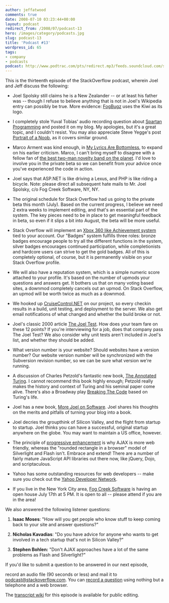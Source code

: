 ```yaml
---
author: jeffatwood
comments: true
date: 2008-07-10 03:23:44+00:00
layout: podcast
redirect_from: /2008/07/podcast-13
hero: /images/category/podcasts.jpg
slug: podcast-13
title: 'Podcast #13'
wordpress_id: 65
tags:
- company
- podcasts
podcast: http://www.podtrac.com/pts/redirect.mp3/feeds.soundcloud.com/stream/14378395-stack-exchange-stack-overflow-podcast-64.mp3
---
```



This is the thirteenth episode of the StackOverflow podcast, wherein Joel and Jeff discuss the following:






  * Joel Spolsky still claims he is a New Zealander -- or at least his father was -- though I refuse to believe anything that is not in Joel's Wikipedia entry can possibly be true. More evidence: [FogBugz](http://www.fogcreek.com/FogBUGZ/) uses the Kiwi as its logo.


  * I completely stole Yuval Tobias' audio recording question about [Spartan Programming](http://www.codinghorror.com/blog/archives/001148.html) and posted it on my blog. My apologies, but it's a great topic, and I couldn't resist. You may also appreciate Steve Yegge's post [Portrait of a Noob](http://steve-yegge.blogspot.com/2008/02/portrait-of-n00b.html), as it covers similar ground.  



  * Marco Arment was kind enough, in [My Lyrics Are Bottomless](http://tumblelog.marco.org/41323518/my-lyrics-are-bottomless), to expand on his earlier criticism. Marco, I can't bring myself to disagree with a fellow fan of [the best two-man novelty band on the planet](http://en.wikipedia.org/wiki/Flight_of_the_Conchords). I'd love to involve you in the private beta so we can benefit from your advice once you've experienced the code in action.  



  * Joel says that ASP.NET is like driving a Lexus, and PHP is like riding a bicycle. Note: please direct all subsequent hate mails to Mr. Joel Spolsky, c/o Fog Creek Software, NY, NY.  



  * The original schedule for Stack Overflow had us going to the private beta this month (July). Based on the current progress, I believe we need 2 extra weeks to implement editing, and that's an essential part of the system. The key pieces need to be in place to get meaningful feedback in beta, so even if it slips a bit into August, the beta will be more useful. 


  * Stack Overflow will implement an [Xbox 360 like Achievement system](http://www.xbox360achievements.org/index.php) tied to your account. Our "Badges" system fulfills three roles: bronze badges encourage people to try all the different functions in the system, silver badges encourages continued participation, while completionists and hardcore users can strive to get the gold badges. All of this is completely optional, of course, but it is permanently visible on your Stack Overflow profile.  



  * We will also have a reputation system, which is a simple numeric score attached to your profile. It's based on the number of upmods your questions and answers get. It bothers us that on many voting based sites, a downmod completely cancels out an upmod. On Stack Overflow, an upmod will be worth twice as much as a downmod.


  * We hooked up [CruiseControl.NET](http://confluence.public.thoughtworks.org/display/CCNET/Welcome+to+CruiseControl.NET) on our project, so every checkin results in a build, unit testing, and deployment to the server. We also get email notifications of what changed and whether the build broke or not.


  * Joel's classic 2000 article [The Joel Test](http://www.joelonsoftware.com/articles/fog0000000043.html). How does your team fare on these 12 points? If you're interviewing for a job, does that company pass The Joel Test? We also consider why unit tests aren't included in Joel's list, and whether they should be added.


  * What version number is your website? Should websites have a version number? Our website version number will be synchronized with the Subversion revision number, so we can be sure what version we're running.


  * A discussion of Charles Petzold's fantastic new book, [The Annotated Turing](http://www.codinghorror.com/blog/archives/001143.html). I cannot recommend this book highly enough; Petzold really makes the history and context of Turing and his seminal paper come alive. There's also a Broadway play [Breaking The Code](http://www.turing.org.uk/turing/scrapbook/btc.html) based on Turing's life.


  * Joel has a new book, [More Joel on Software](http://www.amazon.com/dp/1430209879/?tag=codinghorror-20). Joel shares his thoughts on the merits and pitfalls of turning your blog into a book.


  * Joel decries the groupthink of Silicon Valley, and the flight from startup to startup. Joel thinks you can have a successful, original startup anywhere on the globe. You may want to maintain a US office, however.


  * The principle of [progressive enhancement](http://en.wikipedia.org/wiki/Progressive_Enhancement) is why AJAX is more web friendly, whereas the "rounded rectangle in a browser" model of Silverlight and Flash isn't. Embrace and extend! There are a number of fairly mature JavaScript API libraries out there now, like jQuery, Dojo, and scriptaculous.  



  * Yahoo has some outstanding resources for web developers -- make sure you check out the [Yahoo Developer Network](http://developer.yahoo.com/).


  * If you live in the New York City area, [Fog Creek Software](http://www.fogcreek.com/) is having an open house July 17th at 5 PM. It is open to all -- please attend if you are in the area!



We also answered the following listener questions:






  1. **Isaac Moses**: "How will you get people who know stuff to keep coming back to your site and answer questions?"



  2. **Nicholas Kavadias**: "Do you have advice for anyone who wants to get involved in a tech startup that's not in Silicon Valley?"


  3. **Stephen Bohlen:** "Don't AJAX approaches have a lot of the same problems as Flash and Silverlight?"





If you'd like to submit a question to be answered in our next episode,  

record an audio file (90 seconds or less) and mail it to [podcast@stackoverflow.com](mailto:podcast@stackoverflow.com). You can [record a question](http://blog.stackoverflow.com/index.php/2008/05/recording-podcast-questions-using-your-telephone/) using nothing but a telephone and a web browser.





The [transcript wiki](https://stackoverflow.fogbugz.com/default.asp?W13020) for this episode is available for public editing.



